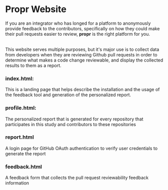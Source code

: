 # Propr Website
If you are an integrator who has longed for a platform to anonymously provide feedback to the contributors, specifically on how they could make their pull requests easier to review, **propr** is the right platform for you.

<img src="https://github.com/achyudhk/Propr-Website/blob/master/img/propr_logo_straight.pn" width="4">

This website serves multiple purposes, but it's major use is to collect data from developers when they are reviewing Github pull requests in order to determine what makes a code change reviewable, and display the collected results to them as a report.
### index.html:
This is a landing page that helps describe the installation and the usage of the feedback tool and generation of the personalized report.
### profile.html:
The personalized report that is generated for every repository that participates in this study and contributors to these repositories
### report.html
A login page for GitHub OAuth authentication to verify user credentials to generate the report
### feedback.html
A feedback form that collects the pull request reviewability feedback information
